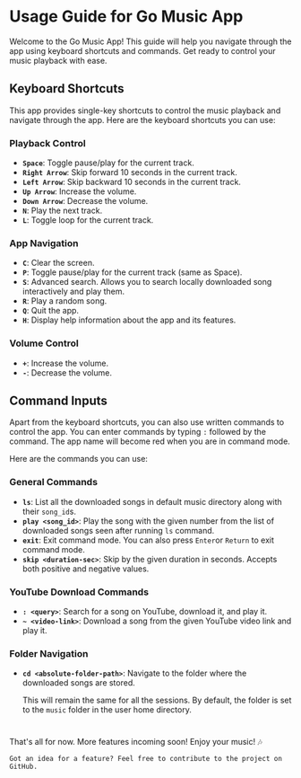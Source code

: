 # Usage Guide for Go Music App

Welcome to the Go Music App! This guide will help you navigate through the app using keyboard shortcuts and commands. Get ready to control your music playback with ease.

## Keyboard Shortcuts
This app provides single-key shortcuts to control the music playback and navigate through the app. Here are the keyboard shortcuts you can use:

### Playback Control
- **`Space`**: Toggle pause/play for the current track.
- **`Right Arrow`**: Skip forward 10 seconds in the current track.
- **`Left Arrow`**: Skip backward 10 seconds in the current track.
- **`Up Arrow`**: Increase the volume.
- **`Down Arrow`**: Decrease the volume.
- **`N`**: Play the next track.
- **`L`**: Toggle loop for the current track.

### App Navigation
- **`C`**: Clear the screen.
- **`P`**: Toggle pause/play for the current track (same as Space).
- **`S`**: Advanced search. Allows you to search locally downloaded song interactively and play them.
- **`R`**: Play a random song.
- **`Q`**: Quit the app.
- **`H`**: Display help information about the app and its features.

### Volume Control
- **`+`**: Increase the volume.
- **`-`**: Decrease the volume.

## Command Inputs
Apart from the keyboard shortcuts, you can also use written commands to control the app. 
You can enter commands by typing `:` followed by the command. The app name will become red when you are in command mode.

Here are the commands you can use:

### General Commands
- **`ls`**: List all the downloaded songs in default music directory along with their `song_id`s.
- **`play <song_id>`**: Play the song with the given number from the list of downloaded songs seen after running `ls` command.
- **`exit`**: Exit command mode. You can also press `Enter`or `Return` to exit command mode.
- **`skip <duration-sec>`**: Skip by the given duration in seconds. Accepts both positive and negative values.

### YouTube Download Commands
- **`: <query>`**: Search for a song on YouTube, download it, and play it.
- **`~ <video-link>`**: Download a song from the given YouTube video link and play it.

### Folder Navigation
- **`cd <absolute-folder-path>`**: Navigate to the folder where the downloaded songs are stored. 

    This will remain the same for all the sessions. 
    By default, the folder is set to the `music` folder in the user home directory.

# 
That's all for now. 
More features incoming soon! Enjoy your music! 🎶
```
Got an idea for a feature? Feel free to contribute to the project on GitHub.
```